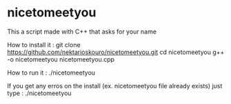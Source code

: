 # nicetomeetyou
This a script made with C++ that asks for your name

How to install it :
git clone https://github.com/nektarioskouro/nicetomeetyou.git
cd nicetomeetyou
g++ -o nicetomeetyou nicetomeetyou.cpp

How to run it :
./nicetomeetyou

If you get any erros on the install (ex. nicetomeetyou file already exists) just type : ./nicetomeetyou
